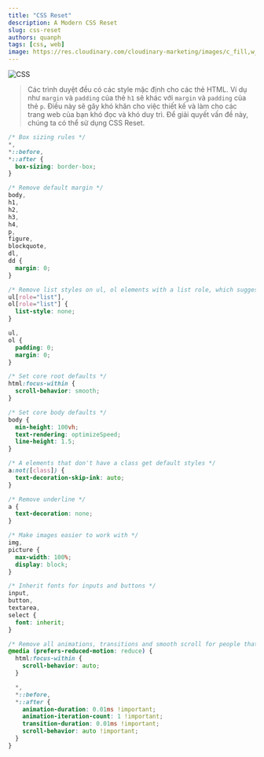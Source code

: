 ```yaml
---
title: "CSS Reset"
description: A Modern CSS Reset
slug: css-reset
authors: quanph
tags: [css, web]
image: https://res.cloudinary.com/cloudinary-marketing/images/c_fill,w_807/f_auto,q_auto/v1649718594/Web_Assets/blog/working_with_css_22218720ab/working_with_css_22218720ab-jpg?_i=AA
---
```


![CSS](https://res.cloudinary.com/cloudinary-marketing/images/c_fill,w_807/f_auto,q_auto/v1649718594/Web_Assets/blog/working_with_css_22218720ab/working_with_css_22218720ab-jpg?_i=AA)

> Các trình duyệt đều có các style mặc định cho các thẻ HTML. Ví dụ như `margin` và `padding` của thẻ `h1` sẽ khác với `margin` và `padding` của thẻ `p`. Điều này sẽ gây khó khăn cho việc thiết kế và làm cho các trang web của bạn khó đọc và khó duy trì. Để giải quyết vấn đề này, chúng ta có thể sử dụng CSS Reset.

<!--truncate-->

```css
/* Box sizing rules */
*,
*::before,
*::after {
  box-sizing: border-box;
}

/* Remove default margin */
body,
h1,
h2,
h3,
h4,
p,
figure,
blockquote,
dl,
dd {
  margin: 0;
}

/* Remove list styles on ul, ol elements with a list role, which suggests default styling will be removed */
ul[role="list"],
ol[role="list"] {
  list-style: none;
}

ul,
ol {
  padding: 0;
  margin: 0;
}

/* Set core root defaults */
html:focus-within {
  scroll-behavior: smooth;
}

/* Set core body defaults */
body {
  min-height: 100vh;
  text-rendering: optimizeSpeed;
  line-height: 1.5;
}

/* A elements that don't have a class get default styles */
a:not([class]) {
  text-decoration-skip-ink: auto;
}

/* Remove underline */
a {
  text-decoration: none;
}

/* Make images easier to work with */
img,
picture {
  max-width: 100%;
  display: block;
}

/* Inherit fonts for inputs and buttons */
input,
button,
textarea,
select {
  font: inherit;
}

/* Remove all animations, transitions and smooth scroll for people that prefer not to see them */
@media (prefers-reduced-motion: reduce) {
  html:focus-within {
    scroll-behavior: auto;
  }

  *,
  *::before,
  *::after {
    animation-duration: 0.01ms !important;
    animation-iteration-count: 1 !important;
    transition-duration: 0.01ms !important;
    scroll-behavior: auto !important;
  }
}
```
